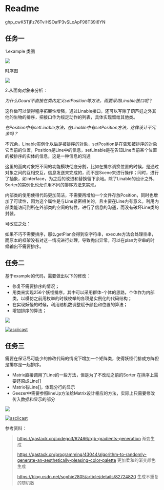 # Readme

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

## 任务一

1.example 类图

![](http://www.plantuml.com/plantuml/png/LLFRRjim37ttL_3Hk_WFzj0LoBe2GrCaQpQWw8EIS9unHJ8a6bjs-VUH9YtRJpxdI3oyKBx9v18D5r-TlCiPFdK1gpyLG0CgFCRSKHU3I8Kylq1lCFF16-W7gZdK7Js-xGAz6aKJe4MgYxYdr8KMA2geLrVPb-BxbDoLzNzLjIv1wogsOs16CZxbbq3EXkcREo6OAA5wUpAh9w05J0pQnHKzOZDH3yuFk2ph3l4t9dDM0lGTJPPAzp4HYtdyM069LAtringAxm8-zT88YjwOBjDsAUEZTw5MIO_n5vu6GjCW4_PZVHY62zp58PrjPD92AgWjw2ZPzQQqE8BRwyw57sLX6YkAqlpJzML0Ou2an40TNM7xi9dWvozRAFZZRbCEFcoVTWNV7ug-l_zQuEQmUQZO39h6-X2xcOZVJCLnPk8vCtPT4F6TwVnCR5EsIn_TMVf_Vh6M-R1UBafc9SjOleRRuNZqkF1fOBG0jzWaz1nLnYWvz6zX5rawl6wQ-RLF02AhvI7RGnFDaka7tlrbQLM5XV19QVa6mvb_zly0)

时序图

![](http://www.plantuml.com/plantuml/png/SoWkIImgAStDuKeiBSdFAyrDIYtY2avEpKjLqBLJKCZ9p4krKdW-PVwpZWdcJtQiUhAtz_dUTLn0OR2yUtvfKOgLmik6MI_sj_javYKcvQG-wrlwj7-nmhCf-u0gGNh0YfvsR7Yoe_VfX1we2GWxIZ9ItLDJgrABOFP0U0W5nVb59GZP9piQW6OwbIO1hGe6oZoVrVAiRzBJNVtFfkryjdagLdEH5RnO1t8Nq2244LnmfSZMFUrQy6BlNg2-f_tRd-nV-AnnFNPrB_RFVh6m1s855qWG8eqm7gXaG_FpAIkGNO5g5DZDC6S2FVHYtOQdUv6yKbwK2R5gt-IdxRkWiWwfUId0U0C0)



2.从面向对象来分析：

*为什么Gourd不直接在类内定义setPosition等方法，而要采用Linable接口呢*？

这样做可以使得程序拓展性增强，通过Linable接口，还可以写除了葫芦娃之外其他的生物的排序，把接口作为规定动作的列表，具体实现留给其他类。

*在Position中有setLinable方法，在Linable中有setPosition方法，这样设计不冗余吗？*

不冗余，Linable实例化以后是被排序的对象，setPosition是在告知被排序的对象它当前的位置，Position是Line中的信息，setLinable是在告知Line当前某个位置的被排序的实体的信息，这是一种信息的沟通



这里的面向对象把不同的功能模块彻底分割，比如在排序调换位置的时候，是通过对象之间的互相交互，信息发送来完成的，而不是Scene来进行操作；同时，进行了抽象，如interface，为之后的改进和替换留下余地。除了Linable的设计之外，Sorter的实例化也允许用不同的排序方法来实现。

内部类的使用使得代码更加简洁，不需要再增加一个文件存放Position，同时也增加了可读性，因为这个属性是与Line紧密相关的，且主要在Line内有意义。利用内部类能访问到所在外部类的空间的特性，进行了信息的沟通，而没有破坏Line类的封装。

可改进之处：

如果不巧不需要排序，那么getPlan会得到空字符串，execute方法会处理空串，而原本的框架没有对这一情况进行处理，导致抛出异常。可以在plan为空串的时候输出不需要排序。



## 任务二

基于example的代码，需要做出以下的修改：

+ 修复不需要排序的情况；
+ 用类来实现256个妖怪排序，其中可以采用群体-个体的思路，个体作为内部类，以模仿之前用枚举的时候枚举的各项是实例化的代码结构；
+ 在实现妖怪的时候，利用随机数调整赋予颜色和位置的算法；
+ 增加排序的算法；

![](http://www.plantuml.com/plantuml/png/SoWkIImgAStDuShCAqajIajCJbNmoSnBJCf9hQxbuW8oKnMqT7KL0lABCqioy_EuO0o5VA0eL2KNbtjgQbLg4LWiEBy8Q10NX5AmgG4AEPKc0LLXaGWipKpEnYBkaPfO01NcSil9Jyuk1Zl2Dp-l62G6jHQa5Y7ea9gN0lG70000)





[![asciicast](https://asciinema.org/a/437906.svg)](https://asciinema.org/a/437906)



## 任务三

需要在保证尽可能少的修改代码的情况下增加一个矩阵类，使得妖怪们排成方阵但是排序是一起排序。

+ Matrix直接调用了Line的一些方法，但是为了不改动之前的Sorter 在排序上需要还原成Line[]
+ Matrix有Line[]，体现分行的显示
+ Geezer中需要参照lineUp方法给Matrix设计相应的方法，实际上只需要修改传入数据和显示的部分

![](http://www.plantuml.com/plantuml/png/RP2zJiKm34PtFuL7VjGtOBWm0CEj1Eg86D9WIjGG8yULWD9tnqtQhPETu_CbaKzPdUZq6I4a9Nbtdl0SakiZpGluw7B6rgc4xnaGhzSPlRnYj98DD6YnSZfJ6lIZE9tfQK3bsbnShdI_rSBAjoBkn_W2HWclcWQVE0SDd61la8rk8O07eb-ImZeM9O5QyERFqDtKctKmU9w27m_u8xcl3SDzP3_cyecMKrxPzcnrTmXr3qKqWU14wSqszmy0)

[![asciicast](https://asciinema.org/a/437941.svg)](https://asciinema.org/a/437941)



参考资料：

> https://qastack.cn/codegolf/92466/rgb-gradients-generation 渐变生成
>
> https://qastack.cn/programming/43044/algorithm-to-randomly-generate-an-aesthetically-pleasing-color-palette 更加柔和的渐变颜色生成
>
> https://blog.csdn.net/sophie2805/article/details/82724820 生成不重复的随机数

